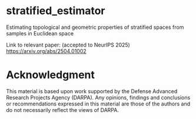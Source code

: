 # stratified_estimator
Estimating topological and geometric properties of stratified spaces from samples in Euclidean space

Link to relevant paper: (accepted to NeurIPS 2025) <https://arxiv.org/abs/2504.01002>

# Acknowledgment

This material is based upon work supported by the Defense Advanced Research 
Projects Agency (DARPA). Any opinions, findings and conclusions or
recommendations expressed in  this material are those of the authors and do
not necessarily reflect the  views of DARPA.

